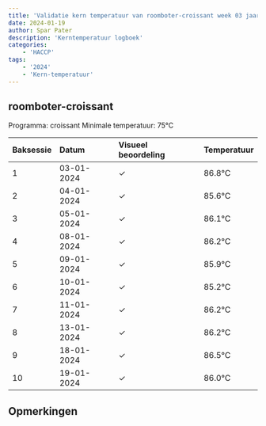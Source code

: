 ```yaml
---
title: 'Validatie kern temperatuur van roomboter-croissant week 03 jaar 2024'
date: 2024-01-19
author: Spar Pater
description: 'Kerntemperatuur logboek'
categories:
    - 'HACCP'
tags:
    - '2024'
    - 'Kern-temperatuur'
---
```


## roomboter-croissant

Programma: croissant
Minimale temperatuur: 75°C

| Baksessie | Datum | Visueel beoordeling | Temperatuur |
|:---|:---|:---|:---|
| 1 | 03-01-2024 | &check; | 86.8°C |
| 2 | 04-01-2024 | &check; | 85.6°C |
| 3 | 05-01-2024 | &check; | 86.1°C |
| 4 | 08-01-2024 | &check; | 86.2°C |
| 5 | 09-01-2024 | &check; | 85.9°C |
| 6 | 10-01-2024 | &check; | 85.2°C |
| 7 | 11-01-2024 | &check; | 86.2°C |
| 8 | 13-01-2024 | &check; | 86.2°C |
| 9 | 18-01-2024 | &check; | 86.5°C |
| 10 | 19-01-2024 | &check; | 86.0°C |

## Opmerkingen


